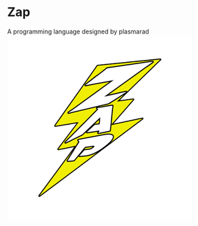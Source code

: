 # Zap
A programming language designed by plasmarad
![zap logo provided by ursada](https://github.com/plasmarad/Zap/blob/main/ZapLogo.png)
